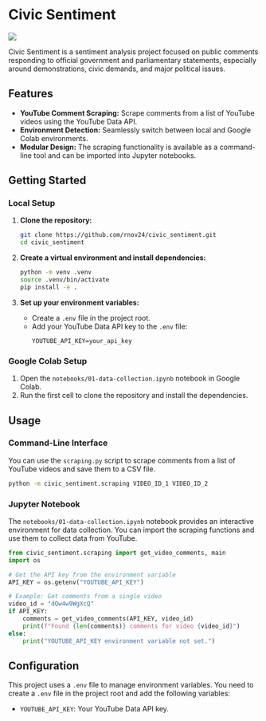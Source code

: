 # Civic Sentiment

<a target="_blank" href="https://cookiecutter-data-science.drivendata.org/">
    <img src="https://img.shields.io/badge/CCDS-Project%20template-328F97?logo=cookiecutter" />
</a>

Civic Sentiment is a sentiment analysis project focused on public comments responding to official government and parliamentary statements, especially around demonstrations, civic demands, and major political issues.

## Features

- **YouTube Comment Scraping:** Scrape comments from a list of YouTube videos using the YouTube Data API.
- **Environment Detection:** Seamlessly switch between local and Google Colab environments.
- **Modular Design:** The scraping functionality is available as a command-line tool and can be imported into Jupyter notebooks.

## Getting Started

### Local Setup

1.  **Clone the repository:**
    ```bash
    git clone https://github.com/rnov24/civic_sentiment.git
    cd civic_sentiment
    ```

2.  **Create a virtual environment and install dependencies:**
    ```bash
    python -m venv .venv
    source .venv/bin/activate
    pip install -e .
    ```

3.  **Set up your environment variables:**
    - Create a `.env` file in the project root.
    - Add your YouTube Data API key to the `.env` file:
      ```
      YOUTUBE_API_KEY=your_api_key
      ```

### Google Colab Setup

1.  Open the `notebooks/01-data-collection.ipynb` notebook in Google Colab.
2.  Run the first cell to clone the repository and install the dependencies.

## Usage

### Command-Line Interface

You can use the `scraping.py` script to scrape comments from a list of YouTube videos and save them to a CSV file.

```bash
python -m civic_sentiment.scraping VIDEO_ID_1 VIDEO_ID_2
```

### Jupyter Notebook

The `notebooks/01-data-collection.ipynb` notebook provides an interactive environment for data collection. You can import the scraping functions and use them to collect data from YouTube.

```python
from civic_sentiment.scraping import get_video_comments, main
import os

# Get the API key from the environment variable
API_KEY = os.getenv("YOUTUBE_API_KEY")

# Example: Get comments from a single video
video_id = "dQw4w9WgXcQ"
if API_KEY:
    comments = get_video_comments(API_KEY, video_id)
    print(f"Found {len(comments)} comments for video {video_id}")
else:
    print("YOUTUBE_API_KEY environment variable not set.")
```

## Configuration

This project uses a `.env` file to manage environment variables. You need to create a `.env` file in the project root and add the following variables:

- `YOUTUBE_API_KEY`: Your YouTube Data API key.